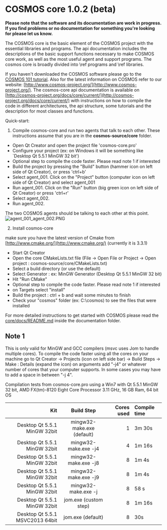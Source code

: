 # COSMOS core 1.0.2 (beta)

**Please note that the software and its documentation are work in progress. If you find problems or no documentation for something you're looking for please let us know.**

The COSMOS core is the basic element of the COSMOS project with the essential libraries and programs. The api documentation includes the descriptions of the basic support functions necessary to make COSMOS core work, as well as the most useful agent and support programs. The cosmos core is broadly divided into \ref programs and \ref libraries. 
 
If you haven't downloaded the COSMOS software please go to the [COSMOS 101 tutorial](http://bitbucket.org/cosmos/tutorial). Also for the latest information on COSMOS refer to our website:
[http://www.cosmos-project.org/](http://www.cosmos-project.org/). The cosmos-core api documentation is available on [http://cosmos-project.org/docs/core/current/](http://cosmos-project.org/docs/core/current/)  with instructions on how to compile the code in different architectures, the api structure, some tutorials and the description for most classes and functions.

Quick-start:

1) Compile cosmos-core and run two agents that talk to each other. These instructions assume that you are in the **cosmos-source/core** folder. 

* Open Qt Creator and open the project file 'cosmos-core.pro' 
* Configure your project (ex: on Windows it will be something like `Desktop Qt 5.5.1 MinGW 32 bit')
* Optional step to compile the code faster. Please read note 1 if interested
* Build the project by pressing the "Build" button (hammer icon on left side of Qt Creator), or press 'ctrl+b'
* Select agent_001. Click on the "Project" button (computer icon on left side of Qt Creator) and select agent_001
* Run agent_001. Click on the "Run" button (big green icon on left side of Qt Creator) or press 'ctrl+r'
* Select agent_002. 
* Run agent_002. 

The two COSMOS agents should be talking to each other at this point. 
![agent_001_agent_002.PNG](https://bitbucket.org/repo/EpA5jo/images/402568663-agent_001_agent_002.PNG)

2) Install cosmos-core

make sure you have the latest version of Cmake from [http://www.cmake.org/](http://www.cmake.org/) (currently it is 3.3.1)

* Start Qt Creator
* Open the core CMakeLists.txt file (File -> Open File or Project -> Open project : cosmos-source/core/CMakeLists.txt)
* Select a build directory (or use the default)
* Select Generator : ex: MinGW Generator (Desktop Qt 5.5.1 MinGW 32 bit)
* Hit "Run CMake"
* Optional step to compile the code faster. Please read note 1 if interested
* on Targets select "install"
* Build the project : ctrl + b and wait some minutes to finish
* Check your "cosmos" folder (ex: C:\cosmos) to see the files that were installed

For more detailed instructions to get started with COSMOS
please read the [core/docs/README.md](https://bitbucket.org/cosmos/core/src/master/docs/README.md) inside the 
documentation folder.

## Note 1 ##
This is only valid for MinGW and GCC compilers (msvc uses Jom to handle multiple cores). To compile the code faster using all the cores on your machine go to Qt Creator -> Projects (icon on left side bar) -> Build Steps -> Make : Details (expand the icon) on arguments add "-j4" or whatever number of cores that your computer supports. In some cases you may have to add a space in between "-j 4".

Compilation tests from cosmos-core.pro using a Win7 with Qt 5.5.1 MinGW 32 bit, AMD FX(tm)-8120 Eight Core Processor 3.11 GHz, 16 GB Ram, 64 bit OS

Kit                             | Build Step                 | Cores used  | Compile time  | 
------------------------------: | :------------------------: | ----------: | :------------ | 
Desktop Qt 5.5.1 MinGW 32bit    | mingw32-make.exe (default) | 1           | 3m 30s        | 
Desktop Qt 5.5.1 MinGW 32bit    | mingw32-make.exe -j4       | 4           | 1m 16s        | 
Desktop Qt 5.5.1 MinGW 32bit    | mingw32-make.exe -j8       | 8           | 1m 4s         | 
Desktop Qt 5.5.1 MinGW 32bit    | mingw32-make.exe -j9       | 8           | 1m 4s         | 
Desktop Qt 5.5.1 MinGW 32bit    | mingw32-make.exe -j        | 8           | 58 s          | 
Desktop Qt 5.5.1 MinGW 32bit    | jom.exe (custom step)      | 8           | 1m 16s        | 
Desktop Qt 5.5.1 MSVC2013 64bit | jom.exe (default)          | 8           | 30s           | 